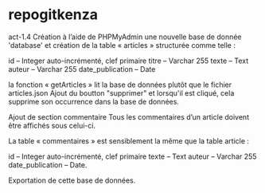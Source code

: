 # repogitkenza
act-1.4 Création à l’aide de PHPMyAdmin une nouvelle base de donnée 'database' et création de la table « articles » structurée comme telle :

id – Integer auto-incrémenté, clef primaire titre – Varchar 255 texte – Text auteur – Varchar 255 date_publication – Date

la fonction « getArticles » lit la base de données plutôt que le fichier articles.json Ajout du boutton "supprimer" et lorsqu'il est cliqué, cela supprime son occurrence dans la base de données.

Ajout de section commentaire Tous les commentaires d’un article doivent être affichés sous celui-ci.

La table « commentaires » est sensiblement la même que la table article :

id – Integer auto-incrémenté, clef primaire texte – Text auteur – Varchar 255 date_publication – Date.

Exportation de cette base de données.
